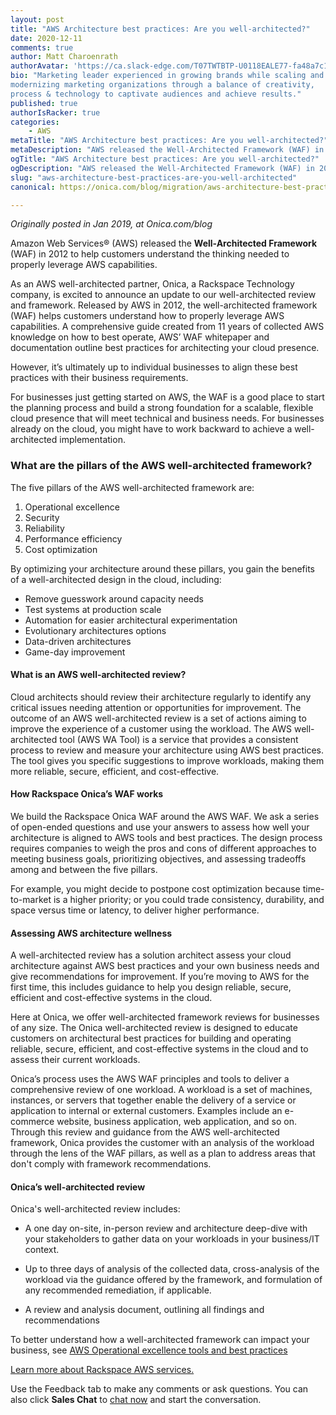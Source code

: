 ```yaml
---
layout: post
title: "AWS Architecture best practices: Are you well-architected?"
date: 2020-12-11
comments: true
author: Matt Charoenrath
authorAvatar: 'https://ca.slack-edge.com/T07TWTBTP-U0118EALE77-fa48a7c11b02-72'
bio: "Marketing leader experienced in growing brands while scaling and 
modernizing marketing organizations through a balance of creativity, 
process & technology to captivate audiences and achieve results."
published: true
authorIsRacker: true
categories:
    - AWS
metaTitle: "AWS Architecture best practices: Are you well-architected?"
metaDescription: "AWS released the Well-Architected Framework (WAF) in 2012 to help customers understand the thinking needed to properly leverage AWS capabilities."
ogTitle: "AWS Architecture best practices: Are you well-architected?"
ogDescription: "AWS released the Well-Architected Framework (WAF) in 2012 to help customers understand the thinking needed to properly leverage AWS capabilities."
slug: "aws-architecture-best-practices-are-you-well-architected"
canonical: https://onica.com/blog/migration/aws-architecture-best-practices/

---
```


*Originally posted in Jan 2019, at Onica.com/blog*

Amazon Web Services&reg; (AWS) released the **Well-Architected Framework** (WAF)
in 2012 to help customers understand the thinking needed to properly leverage AWS capabilities.

<!--more-->

As an AWS well-architected partner, Onica, a Rackspace Technology company, is
excited to announce an update to our well-architected review and framework. Released by
AWS in 2012, the well-architected framework (WAF) helps customers understand
how to properly leverage AWS capabilities. A comprehensive guide created
from 11 years of collected AWS knowledge on how to best operate, AWS’ WAF
whitepaper and documentation outline best practices for architecting your cloud presence. 

However, it’s ultimately up to individual businesses to align these best practices
with their business requirements.

For businesses just getting started on AWS, the WAF is a good place to start the
planning process and build a strong foundation for a scalable, flexible cloud presence
that will meet technical and business needs. For businesses already on the cloud,
you might have to work backward to achieve a well-architected implementation.

### What are the pillars of the AWS well-architected framework?

The five pillars of the AWS well-architected framework are:

1. Operational excellence
2. Security
3. Reliability
4. Performance efficiency
5. Cost optimization

By optimizing your architecture around these pillars, you gain the benefits of a
well-architected design in the cloud, including:

- Remove guesswork around capacity needs
- Test systems at production scale
- Automation for easier architectural experimentation
- Evolutionary architectures options
- Data-driven architectures
- Game-day improvement

#### What is an AWS well-architected review?

Cloud architects should review their architecture regularly to identify any
critical issues needing attention or opportunities for improvement. The outcome
of an AWS well-architected review is a set of actions aiming to improve the
experience of a customer using the workload. The AWS well-architected tool
(AWS WA Tool) is a service that provides a consistent process to review and
measure your architecture using AWS best practices. The tool gives you specific
suggestions to improve workloads, making them more reliable, secure, efficient,
and cost-effective.

#### How Rackspace Onica’s WAF works

We build the Rackspace Onica WAF around the AWS WAF. We ask a series of
open-ended questions and use your answers to assess how well your
architecture is aligned to AWS tools and best practices. The design process requires
companies to weigh the pros and cons of different approaches to meeting business
goals, prioritizing objectives, and assessing tradeoffs among and between the five pillars. 

For example, you might decide to postpone cost optimization because time-to-market is a
higher priority; or you could trade consistency, durability, and space versus time or
latency, to deliver higher performance.

#### Assessing AWS architecture wellness

A well-architected review has a solution architect assess your cloud architecture
against AWS best practices and your own business needs and give recommendations
for improvement. If you’re moving to AWS for the first time, this includes
guidance to help you design reliable, secure, efficient and cost-effective systems in the cloud.

Here at Onica, we offer well-architected framework reviews for businesses of any
size. The Onica well-architected review is designed to educate customers on
architectural best practices for building and operating reliable, secure, efficient,
and cost-effective systems in the cloud and to assess their current workloads.

Onica’s process uses the AWS WAF principles and tools to deliver a comprehensive
review of one workload. A workload is a set of machines, instances, or servers that
together enable the delivery of a service or application to internal or external
customers. Examples include an e-commerce website, business application, web
application, and so on. Through this review and guidance from the AWS
well-architected framework, Onica provides the customer with an analysis of the
workload through the lens of the WAF pillars, as well as a plan to address areas
that don't comply with framework recommendations.

#### Onica’s well-architected review

Onica's well-architected review includes:

- A one day on-site, in-person review and architecture deep-dive with your
  stakeholders to gather data on your workloads in your business/IT context.

- Up to three days of analysis of the collected data, cross-analysis of the workload
  via the guidance offered by the framework, and formulation of any recommended
  remediation, if applicable.

- A review and analysis document, outlining all findings and recommendations

To better understand how a well-architected framework can impact your business, see [AWS Operational excellence tools and best practices](https://onica.com/blog/aws-waf-operational-excellence/)


<a class="cta teal" id="cta" href="https://www.rackspace.com/cloud/aws">Learn more about Rackspace AWS services.</a>

Use the Feedback tab to make any comments or ask questions. You can also click
**Sales Chat** to [chat now](https://www.rackspace.com/) and start the conversation.
